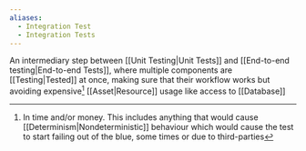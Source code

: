 ```yaml
---
aliases:
  - Integration Test
  - Integration Tests
---
```

An intermediary step between [[Unit Testing|Unit Tests]] and [[End-to-end testing|End-to-end Tests]], where multiple components are [[Testing|Tested]] at once, making sure that their workflow works but avoiding expensive[^1] [[Asset|Resource]] usage like access to [[Database]]

[^1]: In time and/or money. This includes anything that would cause [[Determinism|Nondeterministic]] behaviour which would cause the test to start failing out of the blue, some times or due to third-parties
